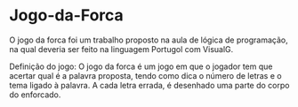 # Jogo-da-Forca
 O jogo da forca foi um trabalho proposto na aula de lógica de programação, na qual deveria ser feito na linguagem Portugol com VisualG.
 
 Definição do jogo: O jogo da forca é um jogo em que o jogador tem que acertar qual é a palavra proposta, tendo como dica o número de letras e o tema ligado à palavra. A cada letra errada, é desenhado uma parte do corpo do enforcado.
